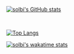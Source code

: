 [![solbi's GitHub stats](https://github-readme-stats.vercel.app/api?username=solbi9382&show_icons=true&theme=highcontrast)](https://github.com/anuraghazra/github-readme-stats)

<br/>


[![Top Langs](https://github-readme-stats.vercel.app/api/top-langs/?username=solbi9382&layout=compact)](https://github.com/anuraghazra/github-readme-stats)

[![solbi's wakatime stats](https://github-readme-stats.vercel.app/api/wakatime?username=solbi9382)](https://github.com/anuraghazra/github-readme-stats)
